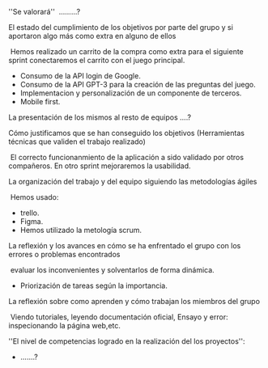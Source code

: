 ''Se valorará''
​ .........?

El estado del cumplimiento de los objetivos por parte del grupo y si aportaron algo más como extra en alguno de ellos

​ Hemos realizado un carrito de la compra como extra para el siguiente sprint conectaremos el carrito con el juego principal.
* Consumo de la API login de Google.
* Consumo de la API GPT-3 para la creación de las preguntas del juego.
* Implementacion y personalización de un componente de terceros.
* Mobile first.

La presentación de los mismos al resto de equipos
....?

Cómo justificamos que se han conseguido los objetivos (Herramientas técnicas que validen el trabajo realizado)

​ El correcto funcionanmiento de la aplicación a sido validado por otros compañeros. En otro sprint mejoraremos la usabilidad.

La organización del trabajo y del equipo siguiendo las metodologías ágiles

​ Hemos usado: 
* trello.
* Figma. 
* Hemos utilizado la metología scrum.

La reflexión y los avances en cómo se ha enfrentado el grupo con los errores o problemas encontrados

​ evaluar los inconvenientes y solventarlos de forma dinámica.
* Priorización de tareas según la importancia.

La reflexión sobre como aprenden y cómo trabajan los miembros del grupo

​ Viendo tutoriales, leyendo documentación oficial, Ensayo y error: inspecionando la página web,etc.

''El nivel de competencias logrado en la realización del los proyectos'':
* .......?

